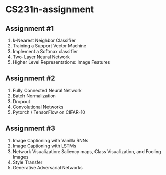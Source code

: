# CS231n-assignment

## Assignment #1
1. k-Nearest Neighbor Classifier
2. Training a Support Vector Machine
3. Implement a Softmax classifier
4. Two-Layer Neural Network
5. Higher Level Representations: Image Features

## Assignment #2
1. Fully Connected Neural Network
2. Batch Normalization
3. Dropout
4. Convolutional Networks
5. Pytorch / TensorFlow on CIFAR-10

## Assignment #3
1. Image Captioning with Vanilla RNNs
2. Image Captioning with LSTMs
3. Network Visualization: Saliency maps, Class Visualization, and Fooling Images
4. Style Transfer
5. Generative Adversarial Networks
